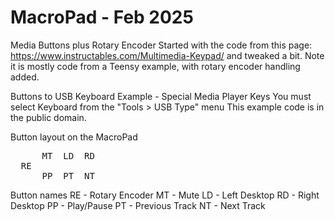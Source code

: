 # MacroPad - Feb 2025

Media Buttons plus Rotary Encoder
Started with the code from this page: 
https://www.instructables.com/Multimedia-Keypad/
and tweaked a bit. Note it is mostly code from a Teensy 
example, with rotary encoder handling added.

Buttons to USB Keyboard Example - Special Media Player Keys
You must select Keyboard from the "Tools > USB Type" menu
This example code is in the public domain.

Button layout on the MacroPad
<pre>
      MT  LD  RD
  RE
      PP  PT  NT
</pre>

Button names
RE - Rotary Encoder
MT - Mute
LD - Left Desktop
RD - Right Desktop
PP - Play/Pause
PT - Previous Track
NT - Next Track
